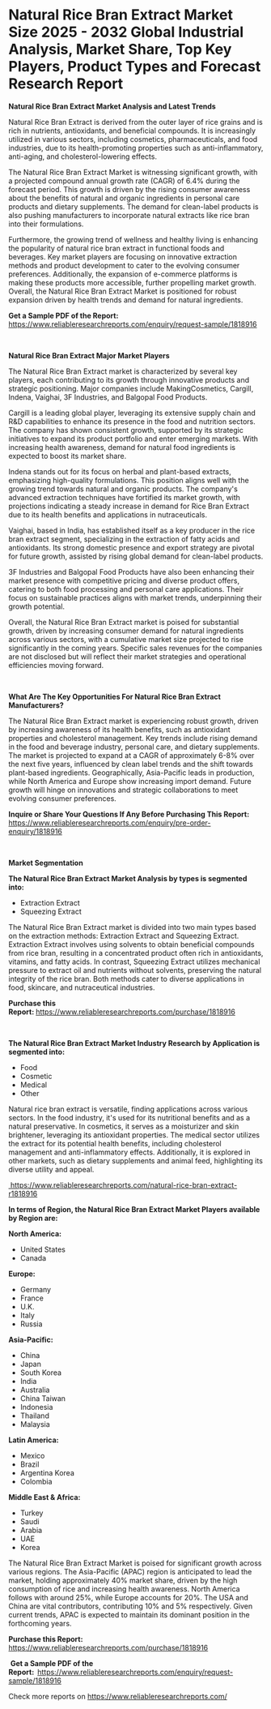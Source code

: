<p><h1>Natural Rice Bran Extract Market Size 2025 - 2032 Global Industrial Analysis, Market Share, Top Key Players, Product Types and Forecast Research Report</h1></p><p><strong>Natural Rice Bran Extract Market Analysis and Latest Trends</strong></p>
<p><p>Natural Rice Bran Extract is derived from the outer layer of rice grains and is rich in nutrients, antioxidants, and beneficial compounds. It is increasingly utilized in various sectors, including cosmetics, pharmaceuticals, and food industries, due to its health-promoting properties such as anti-inflammatory, anti-aging, and cholesterol-lowering effects.</p><p>The Natural Rice Bran Extract Market is witnessing significant growth, with a projected compound annual growth rate (CAGR) of 6.4% during the forecast period. This growth is driven by the rising consumer awareness about the benefits of natural and organic ingredients in personal care products and dietary supplements. The demand for clean-label products is also pushing manufacturers to incorporate natural extracts like rice bran into their formulations.</p><p>Furthermore, the growing trend of wellness and healthy living is enhancing the popularity of natural rice bran extract in functional foods and beverages. Key market players are focusing on innovative extraction methods and product development to cater to the evolving consumer preferences. Additionally, the expansion of e-commerce platforms is making these products more accessible, further propelling market growth. Overall, the Natural Rice Bran Extract Market is positioned for robust expansion driven by health trends and demand for natural ingredients.</p></p>
<p><strong>Get a Sample PDF of the Report:&nbsp;</strong> <a href="https://www.reliableresearchreports.com/enquiry/request-sample/1818916?utm_campaign=3111&utm_medium=2&utm_source=Github&utm_content=ia&utm_term=03042025&utm_id=natural-rice-bran-extract">https://www.reliableresearchreports.com/enquiry/request-sample/1818916</a></p>
<p>&nbsp;</p>
<p><strong>Natural Rice Bran Extract Major Market Players</strong></p>
<p><p>The Natural Rice Bran Extract market is characterized by several key players, each contributing to its growth through innovative products and strategic positioning. Major companies include MakingCosmetics, Cargill, Indena, Vaighai, 3F Industries, and Balgopal Food Products.</p><p>Cargill is a leading global player, leveraging its extensive supply chain and R&D capabilities to enhance its presence in the food and nutrition sectors. The company has shown consistent growth, supported by its strategic initiatives to expand its product portfolio and enter emerging markets. With increasing health awareness, demand for natural food ingredients is expected to boost its market share.</p><p>Indena stands out for its focus on herbal and plant-based extracts, emphasizing high-quality formulations. This position aligns well with the growing trend towards natural and organic products. The company's advanced extraction techniques have fortified its market growth, with projections indicating a steady increase in demand for Rice Bran Extract due to its health benefits and applications in nutraceuticals.</p><p>Vaighai, based in India, has established itself as a key producer in the rice bran extract segment, specializing in the extraction of fatty acids and antioxidants. Its strong domestic presence and export strategy are pivotal for future growth, assisted by rising global demand for clean-label products.</p><p>3F Industries and Balgopal Food Products have also been enhancing their market presence with competitive pricing and diverse product offers, catering to both food processing and personal care applications. Their focus on sustainable practices aligns with market trends, underpinning their growth potential.</p><p>Overall, the Natural Rice Bran Extract market is poised for substantial growth, driven by increasing consumer demand for natural ingredients across various sectors, with a cumulative market size projected to rise significantly in the coming years. Specific sales revenues for the companies are not disclosed but will reflect their market strategies and operational efficiencies moving forward.</p></p>
<p>&nbsp;</p>
<p><strong>What Are The Key Opportunities For Natural Rice Bran Extract Manufacturers?</strong></p>
<p><p>The Natural Rice Bran Extract market is experiencing robust growth, driven by increasing awareness of its health benefits, such as antioxidant properties and cholesterol management. Key trends include rising demand in the food and beverage industry, personal care, and dietary supplements. The market is projected to expand at a CAGR of approximately 6-8% over the next five years, influenced by clean label trends and the shift towards plant-based ingredients. Geographically, Asia-Pacific leads in production, while North America and Europe show increasing import demand. Future growth will hinge on innovations and strategic collaborations to meet evolving consumer preferences.</p></p>
<p><strong>Inquire or Share Your Questions If Any Before Purchasing This Report:</strong> <a href="https://www.reliableresearchreports.com/enquiry/pre-order-enquiry/1818916?utm_campaign=3111&utm_medium=2&utm_source=Github&utm_content=ia&utm_term=03042025&utm_id=natural-rice-bran-extract">https://www.reliableresearchreports.com/enquiry/pre-order-enquiry/1818916</a></p>
<p>&nbsp;</p>
<p><strong>Market Segmentation</strong></p>
<p><strong>The Natural Rice Bran Extract Market Analysis by types is segmented into:</strong></p>
<p><ul><li>Extraction Extract</li><li>Squeezing Extract</li></ul></p>
<p><p>The Natural Rice Bran Extract market is divided into two main types based on the extraction methods: Extraction Extract and Squeezing Extract. Extraction Extract involves using solvents to obtain beneficial compounds from rice bran, resulting in a concentrated product often rich in antioxidants, vitamins, and fatty acids. In contrast, Squeezing Extract utilizes mechanical pressure to extract oil and nutrients without solvents, preserving the natural integrity of the rice bran. Both methods cater to diverse applications in food, skincare, and nutraceutical industries.</p></p>
<p><strong>Purchase this Report:&nbsp;</strong><a href="https://www.reliableresearchreports.com/purchase/1818916?utm_campaign=3111&utm_medium=2&utm_source=Github&utm_content=ia&utm_term=03042025&utm_id=natural-rice-bran-extract">https://www.reliableresearchreports.com/purchase/1818916</a></p>
<p>&nbsp;</p>
<p><strong>The Natural Rice Bran Extract Market Industry Research by Application is segmented into:</strong></p>
<p><ul><li>Food</li><li>Cosmetic</li><li>Medical</li><li>Other</li></ul></p>
<p><p>Natural rice bran extract is versatile, finding applications across various sectors. In the food industry, it's used for its nutritional benefits and as a natural preservative. In cosmetics, it serves as a moisturizer and skin brightener, leveraging its antioxidant properties. The medical sector utilizes the extract for its potential health benefits, including cholesterol management and anti-inflammatory effects. Additionally, it is explored in other markets, such as dietary supplements and animal feed, highlighting its diverse utility and appeal.</p></p>
<p><a href="https://www.reliableresearchreports.com/natural-rice-bran-extract-r1818916?utm_campaign=3111&utm_medium=2&utm_source=Github&utm_content=ia&utm_term=03042025&utm_id=natural-rice-bran-extract">&nbsp;https://www.reliableresearchreports.com/natural-rice-bran-extract-r1818916</a></p>
<p><strong>In terms of Region, the Natural Rice Bran Extract Market Players available by Region are:</strong></p>
<p>
    <p> <strong> North America: </strong>
        <ul>
            <li>United States</li>
            <li>Canada</li>
        </ul>
        </p> 
    <p> <strong> Europe: </strong>
        <ul>
            <li>Germany</li>
            <li>France</li>
            <li>U.K.</li>
            <li>Italy</li>
            <li>Russia</li>
        </ul>
        </p> 
    <p> <strong> Asia-Pacific: </strong>
        <ul>
            <li>China</li>
            <li>Japan</li>
            <li>South Korea</li>
            <li>India</li>
            <li>Australia</li>
            <li>China Taiwan</li>
            <li>Indonesia</li>
            <li>Thailand</li>
            <li>Malaysia</li>
        </ul>
        </p> 
    <p> <strong> Latin America: </strong>
        <ul>
            <li>Mexico</li>
            <li>Brazil</li>
            <li>Argentina Korea</li>
            <li>Colombia</li>
        </ul>
        </p> 
    <p> <strong> Middle East & Africa: </strong>
        <ul>
            <li>Turkey</li>
            <li>Saudi</li>
            <li>Arabia</li>
            <li>UAE</li>
            <li>Korea</li>
        </ul>
    </p>
    </p>
<p><p>The Natural Rice Bran Extract Market is poised for significant growth across various regions. The Asia-Pacific (APAC) region is anticipated to lead the market, holding approximately 40% market share, driven by the high consumption of rice and increasing health awareness. North America follows with around 25%, while Europe accounts for 20%. The USA and China are vital contributors, contributing 10% and 5% respectively. Given current trends, APAC is expected to maintain its dominant position in the forthcoming years.</p></p>
<p><strong>Purchase this Report: </strong><a href="https://www.reliableresearchreports.com/purchase/1818916?utm_campaign=3111&utm_medium=2&utm_source=Github&utm_content=ia&utm_term=03042025&utm_id=natural-rice-bran-extract">https://www.reliableresearchreports.com/purchase/1818916</a></p>
<p>&nbsp;<strong>Get a Sample PDF of the Report:&nbsp;&nbsp;</strong><a href="https://www.reliableresearchreports.com/enquiry/request-sample/1818916?utm_campaign=3111&utm_medium=2&utm_source=Github&utm_content=ia&utm_term=03042025&utm_id=natural-rice-bran-extract">https://www.reliableresearchreports.com/enquiry/request-sample/1818916</a></p>
<p><strong></strong></p>
<p>Check more reports on <a href="https://www.reliableresearchreports.com/?utm_campaign=3111&utm_medium=2&utm_source=Github&utm_content=ia&utm_term=03042025&utm_id=natural-rice-bran-extract">https://www.reliableresearchreports.com/</a></p>